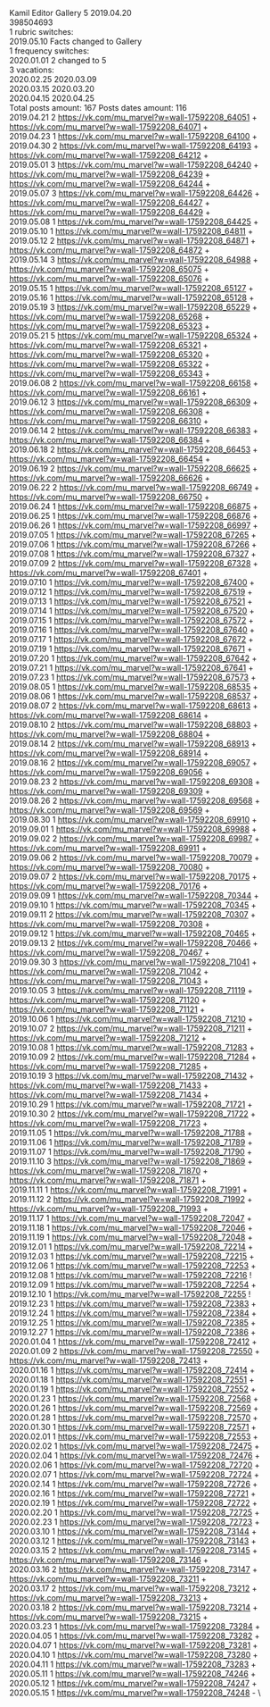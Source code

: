 Kamil	Editor Gallery 5 2019.04.20\
398504693\
1 rubric switches:\
2019.05.10 Facts changed to Gallery \
1 frequency switches:\
2020.01.01 2 changed to 5 \
3 vacations:\
2020.02.25 2020.03.09 \
2020.03.15 2020.03.20 \
2020.04.15 2020.04.25 \
Total posts amount: 167	Posts dates amount: 116\
2019.04.21 2 https://vk.com/mu_marvel?w=wall-17592208_64051 + https://vk.com/mu_marvel?w=wall-17592208_64071 + \
2019.04.23 1 https://vk.com/mu_marvel?w=wall-17592208_64100 + \
2019.04.30 2 https://vk.com/mu_marvel?w=wall-17592208_64193 + https://vk.com/mu_marvel?w=wall-17592208_64212 + \
2019.05.01 3 https://vk.com/mu_marvel?w=wall-17592208_64240 + https://vk.com/mu_marvel?w=wall-17592208_64239 + https://vk.com/mu_marvel?w=wall-17592208_64244 + \
2019.05.07 3 https://vk.com/mu_marvel?w=wall-17592208_64426 + https://vk.com/mu_marvel?w=wall-17592208_64427 + https://vk.com/mu_marvel?w=wall-17592208_64429 + \
2019.05.08 1 https://vk.com/mu_marvel?w=wall-17592208_64425 + \
2019.05.10 1 https://vk.com/mu_marvel?w=wall-17592208_64811 + \
2019.05.12 2 https://vk.com/mu_marvel?w=wall-17592208_64871 + https://vk.com/mu_marvel?w=wall-17592208_64872 + \
2019.05.14 3 https://vk.com/mu_marvel?w=wall-17592208_64988 + https://vk.com/mu_marvel?w=wall-17592208_65075 + https://vk.com/mu_marvel?w=wall-17592208_65076 + \
2019.05.15 1 https://vk.com/mu_marvel?w=wall-17592208_65127 + \
2019.05.16 1 https://vk.com/mu_marvel?w=wall-17592208_65128 + \
2019.05.19 3 https://vk.com/mu_marvel?w=wall-17592208_65229 + https://vk.com/mu_marvel?w=wall-17592208_65268 + https://vk.com/mu_marvel?w=wall-17592208_65323 + \
2019.05.21 5 https://vk.com/mu_marvel?w=wall-17592208_65324 + https://vk.com/mu_marvel?w=wall-17592208_65321 + https://vk.com/mu_marvel?w=wall-17592208_65320 + https://vk.com/mu_marvel?w=wall-17592208_65322 + https://vk.com/mu_marvel?w=wall-17592208_65343 + \
2019.06.08 2 https://vk.com/mu_marvel?w=wall-17592208_66158 + https://vk.com/mu_marvel?w=wall-17592208_66161 + \
2019.06.12 3 https://vk.com/mu_marvel?w=wall-17592208_66309 + https://vk.com/mu_marvel?w=wall-17592208_66308 + https://vk.com/mu_marvel?w=wall-17592208_66310 + \
2019.06.14 2 https://vk.com/mu_marvel?w=wall-17592208_66383 + https://vk.com/mu_marvel?w=wall-17592208_66384 + \
2019.06.18 2 https://vk.com/mu_marvel?w=wall-17592208_66453 + https://vk.com/mu_marvel?w=wall-17592208_66454 + \
2019.06.19 2 https://vk.com/mu_marvel?w=wall-17592208_66625 + https://vk.com/mu_marvel?w=wall-17592208_66626 + \
2019.06.22 2 https://vk.com/mu_marvel?w=wall-17592208_66749 + https://vk.com/mu_marvel?w=wall-17592208_66750 + \
2019.06.24 1 https://vk.com/mu_marvel?w=wall-17592208_66875 + \
2019.06.25 1 https://vk.com/mu_marvel?w=wall-17592208_66876 + \
2019.06.26 1 https://vk.com/mu_marvel?w=wall-17592208_66997 + \
2019.07.05 1 https://vk.com/mu_marvel?w=wall-17592208_67265 + \
2019.07.06 1 https://vk.com/mu_marvel?w=wall-17592208_67266 + \
2019.07.08 1 https://vk.com/mu_marvel?w=wall-17592208_67327 + \
2019.07.09 2 https://vk.com/mu_marvel?w=wall-17592208_67328 + https://vk.com/mu_marvel?w=wall-17592208_67401 + \
2019.07.10 1 https://vk.com/mu_marvel?w=wall-17592208_67400 + \
2019.07.12 1 https://vk.com/mu_marvel?w=wall-17592208_67519 + \
2019.07.13 1 https://vk.com/mu_marvel?w=wall-17592208_67521 + \
2019.07.14 1 https://vk.com/mu_marvel?w=wall-17592208_67520 + \
2019.07.15 1 https://vk.com/mu_marvel?w=wall-17592208_67572 + \
2019.07.16 1 https://vk.com/mu_marvel?w=wall-17592208_67640 + \
2019.07.17 1 https://vk.com/mu_marvel?w=wall-17592208_67672 + \
2019.07.19 1 https://vk.com/mu_marvel?w=wall-17592208_67671 + \
2019.07.20 1 https://vk.com/mu_marvel?w=wall-17592208_67642 + \
2019.07.21 1 https://vk.com/mu_marvel?w=wall-17592208_67641 + \
2019.07.23 1 https://vk.com/mu_marvel?w=wall-17592208_67573 + \
2019.08.05 1 https://vk.com/mu_marvel?w=wall-17592208_68535 + \
2019.08.06 1 https://vk.com/mu_marvel?w=wall-17592208_68537 + \
2019.08.07 2 https://vk.com/mu_marvel?w=wall-17592208_68613 + https://vk.com/mu_marvel?w=wall-17592208_68614 + \
2019.08.10 2 https://vk.com/mu_marvel?w=wall-17592208_68803 + https://vk.com/mu_marvel?w=wall-17592208_68804 + \
2019.08.14 2 https://vk.com/mu_marvel?w=wall-17592208_68913 + https://vk.com/mu_marvel?w=wall-17592208_68914 + \
2019.08.16 2 https://vk.com/mu_marvel?w=wall-17592208_69057 + https://vk.com/mu_marvel?w=wall-17592208_69056 + \
2019.08.23 2 https://vk.com/mu_marvel?w=wall-17592208_69308 + https://vk.com/mu_marvel?w=wall-17592208_69309 + \
2019.08.26 2 https://vk.com/mu_marvel?w=wall-17592208_69568 + https://vk.com/mu_marvel?w=wall-17592208_69569 + \
2019.08.30 1 https://vk.com/mu_marvel?w=wall-17592208_69910 + \
2019.09.01 1 https://vk.com/mu_marvel?w=wall-17592208_69988 + \
2019.09.02 2 https://vk.com/mu_marvel?w=wall-17592208_69987 + https://vk.com/mu_marvel?w=wall-17592208_69911 + \
2019.09.06 2 https://vk.com/mu_marvel?w=wall-17592208_70079 + https://vk.com/mu_marvel?w=wall-17592208_70080 + \
2019.09.07 2 https://vk.com/mu_marvel?w=wall-17592208_70175 + https://vk.com/mu_marvel?w=wall-17592208_70176 + \
2019.09.09 1 https://vk.com/mu_marvel?w=wall-17592208_70344 + \
2019.09.10 1 https://vk.com/mu_marvel?w=wall-17592208_70345 + \
2019.09.11 2 https://vk.com/mu_marvel?w=wall-17592208_70307 + https://vk.com/mu_marvel?w=wall-17592208_70308 + \
2019.09.12 1 https://vk.com/mu_marvel?w=wall-17592208_70465 + \
2019.09.13 2 https://vk.com/mu_marvel?w=wall-17592208_70466 + https://vk.com/mu_marvel?w=wall-17592208_70467 + \
2019.09.30 3 https://vk.com/mu_marvel?w=wall-17592208_71041 + https://vk.com/mu_marvel?w=wall-17592208_71042 + https://vk.com/mu_marvel?w=wall-17592208_71043 + \
2019.10.05 3 https://vk.com/mu_marvel?w=wall-17592208_71119 + https://vk.com/mu_marvel?w=wall-17592208_71120 + https://vk.com/mu_marvel?w=wall-17592208_71121 + \
2019.10.06 1 https://vk.com/mu_marvel?w=wall-17592208_71210 + \
2019.10.07 2 https://vk.com/mu_marvel?w=wall-17592208_71211 + https://vk.com/mu_marvel?w=wall-17592208_71212 + \
2019.10.08 1 https://vk.com/mu_marvel?w=wall-17592208_71283 + \
2019.10.09 2 https://vk.com/mu_marvel?w=wall-17592208_71284 + https://vk.com/mu_marvel?w=wall-17592208_71285 + \
2019.10.19 3 https://vk.com/mu_marvel?w=wall-17592208_71432 + https://vk.com/mu_marvel?w=wall-17592208_71433 + https://vk.com/mu_marvel?w=wall-17592208_71434 + \
2019.10.29 1 https://vk.com/mu_marvel?w=wall-17592208_71721 + \
2019.10.30 2 https://vk.com/mu_marvel?w=wall-17592208_71722 + https://vk.com/mu_marvel?w=wall-17592208_71723 + \
2019.11.05 1 https://vk.com/mu_marvel?w=wall-17592208_71788 + \
2019.11.06 1 https://vk.com/mu_marvel?w=wall-17592208_71789 + \
2019.11.07 1 https://vk.com/mu_marvel?w=wall-17592208_71790 + \
2019.11.10 3 https://vk.com/mu_marvel?w=wall-17592208_71869 + https://vk.com/mu_marvel?w=wall-17592208_71870 + https://vk.com/mu_marvel?w=wall-17592208_71871 + \
2019.11.11 1 https://vk.com/mu_marvel?w=wall-17592208_71991 + \
2019.11.12 2 https://vk.com/mu_marvel?w=wall-17592208_71992 + https://vk.com/mu_marvel?w=wall-17592208_71993 + \
2019.11.17 1 https://vk.com/mu_marvel?w=wall-17592208_72047 + \
2019.11.18 1 https://vk.com/mu_marvel?w=wall-17592208_72046 + \
2019.11.19 1 https://vk.com/mu_marvel?w=wall-17592208_72048 + \
2019.12.01 1 https://vk.com/mu_marvel?w=wall-17592208_72214 + \
2019.12.03 1 https://vk.com/mu_marvel?w=wall-17592208_72215 + \
2019.12.06 1 https://vk.com/mu_marvel?w=wall-17592208_72253 + \
2019.12.08 1 https://vk.com/mu_marvel?w=wall-17592208_72216 ! \
2019.12.09 1 https://vk.com/mu_marvel?w=wall-17592208_72254 + \
2019.12.10 1 https://vk.com/mu_marvel?w=wall-17592208_72255 ! \
2019.12.23 1 https://vk.com/mu_marvel?w=wall-17592208_72383 + \
2019.12.24 1 https://vk.com/mu_marvel?w=wall-17592208_72384 + \
2019.12.25 1 https://vk.com/mu_marvel?w=wall-17592208_72385 + \
2019.12.27 1 https://vk.com/mu_marvel?w=wall-17592208_72386 + \
2020.01.04 1 https://vk.com/mu_marvel?w=wall-17592208_72412 + \
2020.01.09 2 https://vk.com/mu_marvel?w=wall-17592208_72550 + https://vk.com/mu_marvel?w=wall-17592208_72413 + \
2020.01.16 1 https://vk.com/mu_marvel?w=wall-17592208_72414 + \
2020.01.18 1 https://vk.com/mu_marvel?w=wall-17592208_72551 + \
2020.01.19 1 https://vk.com/mu_marvel?w=wall-17592208_72552 + \
2020.01.23 1 https://vk.com/mu_marvel?w=wall-17592208_72568 + \
2020.01.26 1 https://vk.com/mu_marvel?w=wall-17592208_72569 + \
2020.01.28 1 https://vk.com/mu_marvel?w=wall-17592208_72570 + \
2020.01.30 1 https://vk.com/mu_marvel?w=wall-17592208_72571 + \
2020.02.01 1 https://vk.com/mu_marvel?w=wall-17592208_72553 + \
2020.02.02 1 https://vk.com/mu_marvel?w=wall-17592208_72475 + \
2020.02.04 1 https://vk.com/mu_marvel?w=wall-17592208_72476 + \
2020.02.06 1 https://vk.com/mu_marvel?w=wall-17592208_72720 + \
2020.02.07 1 https://vk.com/mu_marvel?w=wall-17592208_72724 + \
2020.02.14 1 https://vk.com/mu_marvel?w=wall-17592208_72726 + \
2020.02.16 1 https://vk.com/mu_marvel?w=wall-17592208_72721 + \
2020.02.19 1 https://vk.com/mu_marvel?w=wall-17592208_72722 + \
2020.02.20 1 https://vk.com/mu_marvel?w=wall-17592208_72725 + \
2020.02.23 1 https://vk.com/mu_marvel?w=wall-17592208_72723 + \
2020.03.10 1 https://vk.com/mu_marvel?w=wall-17592208_73144 + \
2020.03.12 1 https://vk.com/mu_marvel?w=wall-17592208_73143 + \
2020.03.15 2 https://vk.com/mu_marvel?w=wall-17592208_73145 + https://vk.com/mu_marvel?w=wall-17592208_73146 + \
2020.03.16 2 https://vk.com/mu_marvel?w=wall-17592208_73147 + https://vk.com/mu_marvel?w=wall-17592208_73211 + \
2020.03.17 2 https://vk.com/mu_marvel?w=wall-17592208_73212 + https://vk.com/mu_marvel?w=wall-17592208_73213 + \
2020.03.18 2 https://vk.com/mu_marvel?w=wall-17592208_73214 + https://vk.com/mu_marvel?w=wall-17592208_73215 + \
2020.03.23 1 https://vk.com/mu_marvel?w=wall-17592208_73284 + \
2020.04.05 1 https://vk.com/mu_marvel?w=wall-17592208_73282 + \
2020.04.07 1 https://vk.com/mu_marvel?w=wall-17592208_73281 + \
2020.04.10 1 https://vk.com/mu_marvel?w=wall-17592208_73280 + \
2020.04.11 1 https://vk.com/mu_marvel?w=wall-17592208_73283 + \
2020.05.11 1 https://vk.com/mu_marvel?w=wall-17592208_74246 + \
2020.05.12 1 https://vk.com/mu_marvel?w=wall-17592208_74247 + \
2020.05.15 1 https://vk.com/mu_marvel?w=wall-17592208_74248 - \
